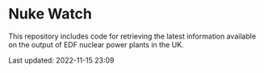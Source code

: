 # Nuke Watch

This repository includes code for retrieving the latest information available on the output of EDF nuclear power plants in the UK.

Last updated: 2022-11-15 23:09